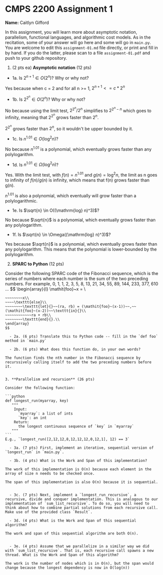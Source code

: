 

# CMPS 2200 Assignment 1

**Name:** Caitlyn Gifford


In this assignment, you will learn more about asymptotic notation, parallelism, functional languages, and algorithmic cost models. As in the recitation, some of your answer will go here and some will go in `main.py`. You are welcome to edit this `assignment-01.md` file directly, or print and fill in by hand. If you do the latter, please scan to a file `assignment-01.pdf` and push to your github repository. 
  
  

1. (2 pts ea) **Asymptotic notation** (12 pts)

  - 1a. Is $2^{n+1} \in O(2^n)$? Why or why not? 

Yes because when c = 2 and for all n >= 1, $2^{n+1} <= c*2^n$

  - 1b. Is $2^{2^n} \in O(2^n)$? Why or why not?     

No because using the limit test, $2^{2^n} / 2^n$ simplifies to $2^{2^n-n}$ which goes to infinity, meaning that $2^{2^n}$ grows faster than $2^n$.

$2^{2^n}$ grows faster than $2^n$, so it wouldn't be upper bounded by it.

  - 1c. Is $n^{1.01} \in O(\mathrm{log}^2 n)$?    

No because $n^{1.01}$ is a polynomial, which eventually grows faster than any polylogarithm. 


  - 1d. Is $n^{1.01} \in \Omega(\mathrm{log}^2 n)$?  

Yes. With the limit test, with $f(n) = n^{1.01}$ and $g(n) = \mathrm{log}^2 n$, the limit as n goes to infinity of $f(n) / g(n)$ is infinity, which means that f(n) grows faster than g(n). 

$n^{1.01}$ is also a polynomial, which eventually will grow faster than a polylogarithmic. 

  - 1e. Is $\sqrt{n} \in O((\mathrm{log} n)^3)$?  

No because $\sqrt{n}$ is a polynomial, which eventually grows faster than any polylogarithm.

  - 1f. Is $\sqrt{n} \in \Omega((\mathrm{log} n)^3)$?  

Yes because $\sqrt{n}$ is a polynomial, which eventually grows faster than any polylogarithm. This means that the polynomial is lower-bounded by the polylogarithm.



2. **SPARC to Python** (12 pts)

Consider the following SPARC code of the Fibonacci sequence, which is the series of numbers where each number is the sum of the two preceding numbers. For example, 0, 1, 1, 2, 3, 5, 8, 13, 21, 34, 55, 89, 144, 233, 377, 610 ... 
$$
\begin{array}{l}
\mathit{foo}~x =   \\
~~~~\texttt{if}{}~~x \le 1~~\texttt{then}{}\\
~~~~~~~~x\\   
~~~~\texttt{else}\\
~~~~~~~~\texttt{let}{}~~(ra, rb) = (\mathit{foo}~(x-1))~~,~~(\mathit{foo}~(x-2))~~\texttt{in}{}\\  
~~~~~~~~~~~~ra + rb\\  
~~~~~~~~\texttt{end}{}.\\
\end{array}
$$ 

  - 2a. (6 pts) Translate this to Python code -- fill in the `def foo` method in `main.py`  

  - 2b. (6 pts) What does this function do, in your own words?  

The function finds the nth number in the Fibonacci sequence by recurssively calling itself to add the two preceding numbers before it.
  

3. **Parallelism and recursion** (26 pts)

Consider the following function:  

```python
def longest_run(myarray, key)
   """
    Input:
      `myarray`: a list of ints
      `key`: an int
    Return:
      the longest continuous sequence of `key` in `myarray`
   """
```
E.g., `longest_run([2,12,12,8,12,12,12,0,12,1], 12) == 3`  
 
  - 3a. (7 pts) First, implement an iterative, sequential version of `longest_run` in `main.py`.  

  - 3b. (4 pts) What is the Work and Span of this implementation?  

The work of this implementation is O(n) because each element in the array of size n needs to be checked once. 

The span of this implementation is also O(n) because it is sequential.


  - 3c. (7 pts) Next, implement a `longest_run_recursive`, a recursive, divide and conquer implementation. This is analogous to our implementation of `sum_list_recursive`. To do so, you will need to think about how to combine partial solutions from each recursive call. Make use of the provided class `Result`.   

  - 3d. (4 pts) What is the Work and Span of this sequential algorithm?  

The work and span of this sequential algorithm are both O(n).


  - 3e. (4 pts) Assume that we parallelize in a similar way we did with `sum_list_recursive`. That is, each recursive call spawns a new thread. What is the Work and Span of this algorithm?  

The work is the number of nodes which is in O(n), but the span would change because the longest dependency is now in O(log(n))

